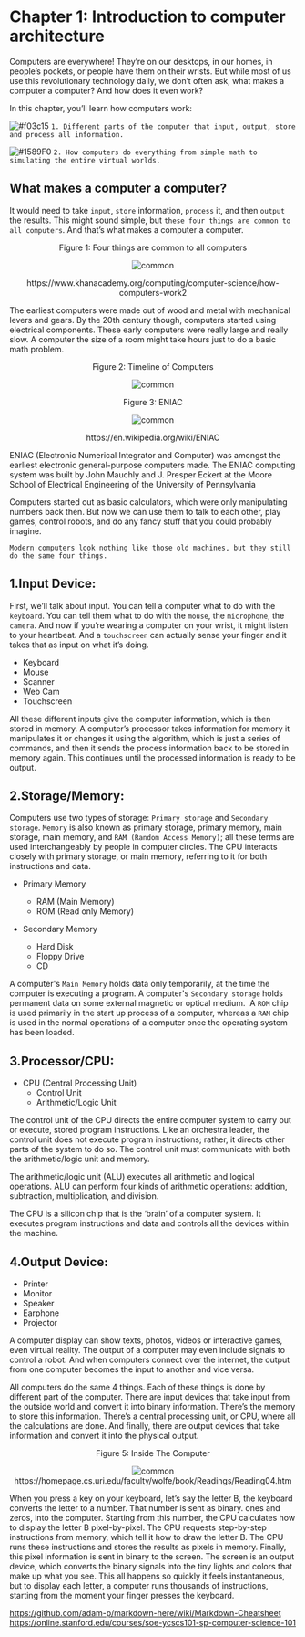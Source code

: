 # Chapter 1: Introduction to computer architecture

Computers are everywhere! They’re on our desktops, in our homes, in people’s pockets, or people have them on their wrists. 
But while most of us use this revolutionary technology daily, we don’t often ask, what makes a computer a computer? 
And how does it even work?

In this chapter, you’ll learn how computers work:

![#f03c15](https://placehold.it/15/f03c15/000000?text=+) `1. Different parts of the computer that input, output, store and process all information.`

![#1589F0](https://placehold.it/15/1589F0/000000?text=+) `2. How computers do everything from simple math to simulating the entire virtual worlds.`

## What makes a computer a computer?

It would need to take `input`, `store` information, `process` it, and then `output` the results. 
This might sound simple, but `these four things are common to all computers`. And that’s what makes a computer a computer.

<p align="center">
   Figure 1: Four things are common to all computers
</p>

<p align="center">
  <img src="https://github.com/XinYangSAU/CSCI1101-Intro-to-Computing/blob/master/Images/f2.png" alt="common"/>
</p>

<p align="center">
   https://www.khanacademy.org/computing/computer-science/how-computers-work2
</p>

The earliest computers were made out of wood and metal with mechanical levers and gears. By the 20th century though, 
computers started using electrical components. These early computers were really large and really slow. A computer 
the size of a room might take hours just to do a basic math problem.

<p align="center">
   Figure 2: Timeline of Computers
</p>

<p align="center">
  <img src="https://github.com/XinYangSAU/CSCI1101-Intro-to-Computing/blob/master/Images/t.png" alt="common"/>
</p>

<p align="center">
   Figure 3: ENIAC
</p>

<p align="center">
  <img src="https://github.com/XinYangSAU/CSCI1101-Intro-to-Computing/blob/master/Images/Eniac.jpg" alt="common"/>
</p>

<p align="center">
    https://en.wikipedia.org/wiki/ENIAC
</p>

ENIAC (Electronic Numerical Integrator and Computer) was amongst the earliest electronic general-purpose computers made. 
The ENIAC computing system was built by John Mauchly and J. Presper Eckert at the Moore School of Electrical Engineering of
the University of Pennsylvania

Computers started out as basic calculators, which were only manipulating numbers back then. But now we can use them to talk to
each other, play games, control robots, and do any fancy stuff that you could probably imagine.

`Modern computers look nothing like those old machines, but they still do the same four things.`


1.Input Device:
---------------
First, we’ll talk about input. You can tell a computer what to do with the `keyboard`. You can tell them what to do with the
`mouse`, the `microphone`, the `camera`. And now if you’re wearing a computer on your wrist, it might listen to your heartbeat. And a `touchscreen` can actually sense your finger and it takes that as input on what it’s doing.

* Keyboard
* Mouse
* Scanner
* Web Cam
* Touchscreen

All these different inputs give the computer information, which is then stored in memory. A computer’s processor takes
information for memory it manipulates it or changes it using the algorithm, which is just a series of commands, and then it
sends the process information back to be stored in memory again. This continues until the processed information is ready to be
output.

2.Storage/Memory:
-----------------
Computers use two types of storage: `Primary storage` and `Secondary storage`. `Memory` is also known as primary storage,
primary memory, main storage, main memory, and `RAM (Random Access Memory)`; all these terms are used interchangeably by
people in computer circles. The CPU interacts closely with primary storage, or main memory, referring to it for both
instructions and data. 

* Primary Memory
  * RAM (Main Memory)
  * ROM (Read only Memory)

* Secondary Memory
  * Hard Disk
  * Floppy Drive
  * CD

A computer's `Main Memory` holds data only temporarily, at the time the computer is executing a program. 
A computer's `Secondary storage` holds permanent data on some external magnetic or optical medium. 
A `ROM` chip is used primarily in the start up process of a computer, whereas a `RAM` chip is used in the normal operations of
a computer once the operating system has been loaded.

3.Processor/CPU:
----------------

* CPU (Central Processing Unit)
   * Control Unit
   * Arithmetic/Logic Unit

The control unit of the CPU directs the entire computer system to carry out or execute, stored program instructions. Like an
orchestra leader, the control unit does not execute program instructions; rather, it directs other parts of the system to do
so. The control unit must communicate with both the arithmetic/logic unit and memory. 

The arithmetic/logic unit (ALU) executes all arithmetic and logical operations. ALU can perform four kinds of arithmetic
operations: addition, subtraction, multiplication, and division.

The CPU is a silicon chip that is the ‘brain’ of a computer system. It executes program instructions and data and controls all
the devices within the machine.

4.Output Device:
----------------

* Printer
* Monitor
* Speaker
* Earphone
* Projector

A computer display can show texts, photos, videos or interactive games, even virtual reality. The output of a computer may
even include signals to control a robot. And when computers connect over the internet, the output from one computer becomes
the input to another and vice versa.

All computers do the same 4 things. Each of these things is done by different part of the computer. There are input devices
that take input from the outside world and convert it into binary information. There’s the memory to store this information.
There’s a central processing unit, or CPU, where all the calculations are done. And finally, there are output devices that
take information and convert it into the physical output.

<!--
<p align="center">
   Figure 4: A Machine Cycle
</p>

<p align="center">
  <img src="https://github.com/XinYangSAU/CSCI1101-Intro-to-Computing/blob/master/Images/cpu.jpg" alt="common"/>
  https://turbofuture.com/computers/What-are-the-basic-functions-of-a-CPU
</p>

Before an instruction can be executed, program instructions and data must be placed into memory from an input device or a
secondary storage device. Once the necessary data and instruction are in memory, the central processing unit performs the
following four steps for each instruction: 

Step 1. 
-------
The control unit fetches (gets) the instruction from memory. 

Step 2.
-------
The control unit decodes the instruction (decides what it means) and directs that the necessary data be moved from memory to the arithmetic/logic unit. These first two steps together are called instruction time.

Step 3.
------- 
The arithmetic/logic unit executes the arithmetic or logical instruction. That is, the ALU is given control and performs the actual operation on the data. 

Step 4.
-------
The arithmetic/logic unit stores the result of this operation in memory or in a register. Steps 3 and 4 together are called execution time. 

The control unit eventually directs memory to release the result to an output device or a secondary storage device. The
combination of instruction time and execution time is called the machine cycle. Figure 4 shows an instruction going through
the machine cycle. -->

<p align="center">
   Figure 5: Inside The Computer
</p>

<p align="center">
  <img src="https://github.com/XinYangSAU/CSCI1101-Intro-to-Computing/blob/master/Images/cpu.gif" alt="common"/>
  https://homepage.cs.uri.edu/faculty/wolfe/book/Readings/Reading04.htm
</p>

When you press a key on your keyboard, let’s say the letter B, the keyboard converts the letter to a number. That number is
sent as binary. ones and zeros, into the computer. Starting from this number, the CPU calculates how to display the letter B
pixel-by-pixel. The CPU requests step-by-step instructions from memory, which tell it how to draw the letter B. The CPU runs
these instructions and stores the results as pixels in memory. Finally, this pixel information is sent in binary to the
screen. The screen is an output device, which converts the binary signals into the tiny lights and colors that make up what
you see. This all happens so quickly it feels instantaneous, but to display each letter, a computer runs thousands of
instructions, starting from the moment your finger presses the keyboard.

https://github.com/adam-p/markdown-here/wiki/Markdown-Cheatsheet
https://online.stanford.edu/courses/soe-ycscs101-sp-computer-science-101
